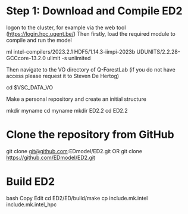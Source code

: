 # Step 1: Download and Compile ED2
logon to the cluster, for example via the web tool (https://login.hpc.ugent.be/)
Then firstly, load the required module to compile and run the model

  ml intel-compilers/2023.2.1 HDF5/1.14.3-iimpi-2023b UDUNITS/2.2.28-GCCcore-13.2.0
  ulimit -s unlimited

Then navigate to the VO directory of Q-ForestLab (if you do not have access please request it to Steven De Hertog)

  cd $VSC_DATA_VO

Make a personal repository and create an initial structure

  mkdir myname
  cd myname
  mkdir ED2.2
  cd ED2.2

# Clone the repository from GitHub
  git clone git@github.com:EDmodel/ED2.git
OR
  git clone https://github.com/EDmodel/ED2.git

# Build ED2
bash
Copy
Edit
cd ED2/ED/build/make
cp include.mk.intel include.mk.intel_hpc
